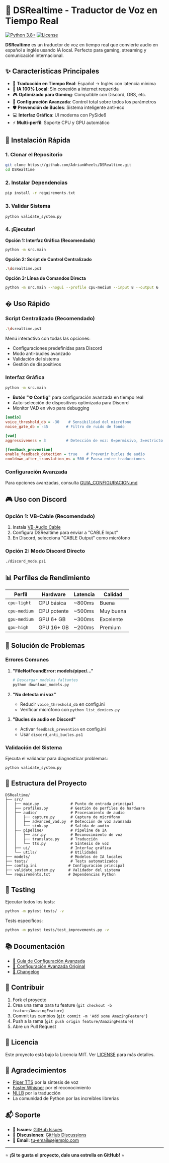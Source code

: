 # 🎤 DSRealtime - Traductor de Voz en Tiempo Real

[![Python 3.8+](https://img.shields.io/badge/python-3.8+-blue.svg)](https://www.python.org/downloads/)
[![License](https://img.shields.io/badge/license-MIT-green.svg)](LICENSE)

**DSRealtime** es un traductor de voz en tiempo real que convierte audio en español a inglés usando IA local. Perfecto para gaming, streaming y comunicación internacional.

## ✨ Características Principales

- 🎯 **Traducción en Tiempo Real**: Español → Inglés con latencia mínima
- 🤖 **IA 100% Local**: Sin conexión a internet requerida
- 🎮 **Optimizado para Gaming**: Compatible con Discord, OBS, etc.
- 🔧 **Configuración Avanzada**: Control total sobre todos los parámetros
- 🛡️ **Prevención de Bucles**: Sistema inteligente anti-eco
- 💻 **Interfaz Gráfica**: UI moderna con PySide6
- ⚡ **Multi-perfil**: Soporte CPU y GPU automático

## 🚀 Instalación Rápida

### 1. Clonar el Repositorio
```bash
git clone https://github.com/AdrianWheels/DSRealtime.git
cd DSRealtime
```

### 2. Instalar Dependencias
```bash
pip install -r requirements.txt
```

### 3. Validar Sistema
```bash
python validate_system.py
```

### 4. ¡Ejecutar!

**Opción 1: Interfaz Gráfica (Recomendado)**
```bash
python -m src.main
```

**Opción 2: Script de Control Centralizado**
```bash
.\dsrealtime.ps1
```

**Opción 3: Línea de Comandos Directa**
```bash
python -m src.main --nogui --profile cpu-medium --input 8 --output 6
```

## � Uso Rápido

### Script Centralizado (Recomendado)
```bash
.\dsrealtime.ps1
```
Menú interactivo con todas las opciones:
- Configuraciones predefinidas para Discord
- Modo anti-bucles avanzado
- Validación del sistema
- Gestión de dispositivos

### Interfaz Gráfica
```bash
python -m src.main
```
- **Botón "⚙️ Config"** para configuración avanzada en tiempo real
- Auto-selección de dispositivos optimizada para Discord
- Monitor VAD en vivo para debugging

```ini
[audio]
voice_threshold_db = -30    # Sensibilidad del micrófono
noise_gate_db = -45        # Filtro de ruido de fondo

[vad]
aggressiveness = 3         # Detección de voz: 0=permisivo, 3=estricto

[feedback_prevention]
enable_feedback_detection = true    # Prevenir bucles de audio
cooldown_after_translation_ms = 500 # Pausa entre traducciones
```

### Configuración Avanzada

Para opciones avanzadas, consulta [GUIA_CONFIGURACION.md](GUIA_CONFIGURACION.md)

## 🎮 Uso con Discord

### Opción 1: VB-Cable (Recomendado)
1. Instala [VB-Audio Cable](https://vb-audio.com/Cable/)
2. Configura DSRealtime para enviar a "CABLE Input"
3. En Discord, selecciona "CABLE Output" como micrófono

### Opción 2: Modo Discord Directo
```bash
./discord_mode.ps1
```

## 📊 Perfiles de Rendimiento

| Perfil | Hardware | Latencia | Calidad |
|--------|----------|----------|---------|
| `cpu-light` | CPU básica | ~800ms | Buena |
| `cpu-medium` | CPU potente | ~500ms | Muy buena |
| `gpu-medium` | GPU 6+ GB | ~300ms | Excelente |
| `gpu-high` | GPU 16+ GB | ~200ms | Premium |

## 🔧 Solución de Problemas

### Errores Comunes

1. **"FileNotFoundError: models/piper/..."**
   ```bash
   # Descargar modelos faltantes
   python download_models.py
   ```

2. **"No detecta mi voz"**
   - Reducir `voice_threshold_db` en config.ini
   - Verificar micrófono con `python list_devices.py`

3. **"Bucles de audio en Discord"**
   - Activar `feedback_prevention` en config.ini
   - Usar `discord_anti_bucles.ps1`

### Validación del Sistema

Ejecuta el validador para diagnosticar problemas:

```bash
python validate_system.py
```

## 📁 Estructura del Proyecto

```
DSRealtime/
├── src/
│   ├── main.py              # Punto de entrada principal
│   ├── profiles.py          # Gestión de perfiles de hardware
│   ├── audio/               # Procesamiento de audio
│   │   ├── capture.py       # Captura de micrófono
│   │   ├── advanced_vad.py  # Detección de voz avanzada
│   │   └── sink.py          # Salida de audio
│   ├── pipeline/            # Pipeline de IA
│   │   ├── asr.py           # Reconocimiento de voz
│   │   ├── translate.py     # Traducción
│   │   └── tts.py           # Síntesis de voz
│   ├── ui/                  # Interfaz gráfica
│   └── utils/               # Utilidades
├── models/                  # Modelos de IA locales
├── tests/                   # Tests automatizados
├── config.ini              # Configuración principal
├── validate_system.py      # Validador del sistema
└── requirements.txt        # Dependencias Python
```

## 🧪 Testing

Ejecutar todos los tests:

```bash
python -m pytest tests/ -v
```

Tests específicos:

```bash
python -m pytest tests/test_improvements.py -v
```

## 📚 Documentación

- [📖 Guía de Configuración Avanzada](GUIA_CONFIGURACION.md)
- [🔧 Configuración Avanzada Original](CONFIGURACION_AVANZADA.md)
- [📝 Changelog](CHANGELOG.md)

## 🤝 Contribuir

1. Fork el proyecto
2. Crea una rama para tu feature (`git checkout -b feature/AmazingFeature`)
3. Commit tus cambios (`git commit -m 'Add some AmazingFeature'`)
4. Push a la rama (`git push origin feature/AmazingFeature`)
5. Abre un Pull Request

## 📜 Licencia

Este proyecto está bajo la Licencia MIT. Ver [LICENSE](LICENSE) para más detalles.

## 🙏 Agradecimientos

- [Piper TTS](https://github.com/rhasspy/piper) por la síntesis de voz
- [Faster Whisper](https://github.com/guillaumekln/faster-whisper) por el reconocimiento
- [NLLB](https://github.com/facebookresearch/fairseq/tree/nllb) por la traducción
- La comunidad de Python por las increíbles librerías

## 📬 Soporte

- 🐛 **Issues**: [GitHub Issues](https://github.com/AdrianWheels/DSRealtime/issues)
- 💬 **Discusiones**: [GitHub Discussions](https://github.com/AdrianWheels/DSRealtime/discussions)
- 📧 **Email**: [tu-email@ejemplo.com](mailto:tu-email@ejemplo.com)

---

⭐ **¡Si te gusta el proyecto, dale una estrella en GitHub!** ⭐

